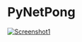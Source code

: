 # PyNetPong
[![Screenshot1](https://user-images.githubusercontent.com/68371847/138109326-50497d71-fb29-422f-9915-fd85113cdde8.png)](https://github.com/Pixelsuft/PyNetPong)
